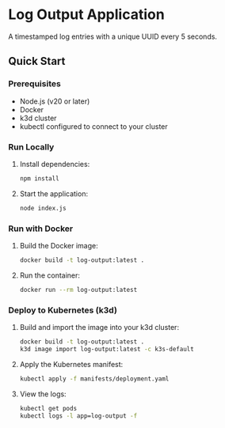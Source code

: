 # Log Output Application

A timestamped log entries with a unique UUID every 5 seconds.

## Quick Start

### Prerequisites

- Node.js (v20 or later)
- Docker
- k3d cluster
- kubectl configured to connect to your cluster

### Run Locally

1. Install dependencies:
   ```bash
   npm install
   ```
2. Start the application:
   ```bash
   node index.js
   ```

### Run with Docker

1. Build the Docker image:
   ```bash
   docker build -t log-output:latest .
   ```
2. Run the container:
   ```bash
   docker run --rm log-output:latest
   ```

### Deploy to Kubernetes (k3d)

1. Build and import the image into your k3d cluster:
   ```bash
   docker build -t log-output:latest .
   k3d image import log-output:latest -c k3s-default
   ```
2. Apply the Kubernetes manifest:
   ```bash
   kubectl apply -f manifests/deployment.yaml
   ```
3. View the logs:
   ```bash
   kubectl get pods
   kubectl logs -l app=log-output -f
   ```

